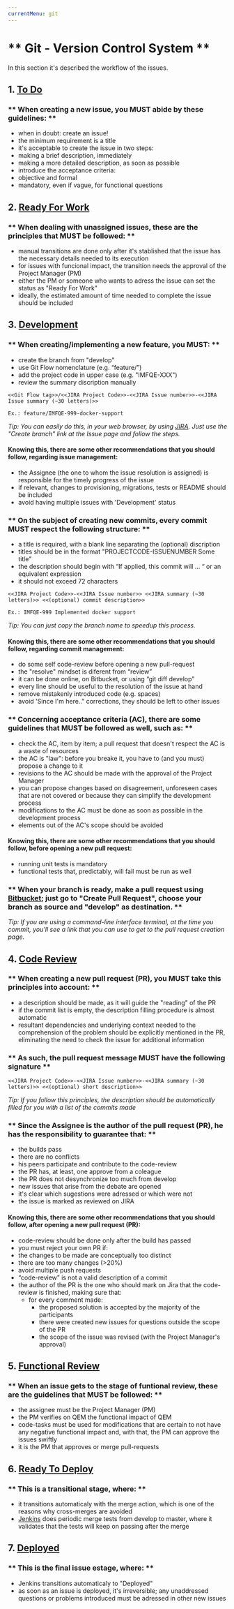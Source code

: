```yaml
---
currentMenu: git
---
```


# ** Git - Version Control System **

In this section it's described the workflow of the issues.

## 1. [To Do](1todo.html)

### ** When creating a new issue, you MUST abide by these guidelines: **

* when in doubt: create an issue!
* the minimum requirement is a title
* it's acceptable to create the issue in two steps:
 * making a brief description, immediately
 * making a more detailed description, as soon as possible
* introduce the acceptance criteria:
 * objective and formal
 * mandatory, even if vague, for functional questions

## 2. [Ready For Work](2readywork.html)

### ** When dealing with unassigned issues, these are the principles that MUST be followed: **

* manual transitions are done only after it's stablished that the issue has the necessary details needed to its execution
* for issues with funcional impact, the transition needs the approval of the Project Manager (PM)
* either the PM or someone who wants to adress the issue can set the status as "Ready For Work"
* ideally, the estimated amount of time needed to complete the issue should be included


## 3. [Development](3development.html)

### ** When creating/implementing a new feature, you MUST: **

* create the branch from "develop"
* use Git Flow nomenclature (e.g. “feature/”)
* add the project code in upper case (e.g. "IMFQE-XXX")
* review the summary discription manually 

```
<<Git Flow tag>>/<<JIRA Project Code>>-<<JIRA Issue number>>-<<JIRA Issue summary (~30 letters)>>

Ex.: feature/IMFQE-999-docker-support
```

*Tip: You can easily do this, in your web browser, by using [JIRA](https://ubiprism.atlassian.net). Just use the "Create branch" link at the Issue page and follow the steps.*

#### Knowing this, there are some other recommendations that you should follow, regarding issue management:

* the Assignee (the one to whom the issue resolution is assigned) is responsible for the timely progress of the issue
* if relevant, changes to provisioning, migrations, tests or README should be included
* avoid having multiple issues with 'Development' status

### ** On the subject of creating new commits, every commit MUST respect the following structure: **

* a title is required, with a blank line separating the (optional) discription
* titles should be in the format "PROJECTCODE-ISSUENUMBER Some title"
* the description should begin with “If applied, this commit will ... “ or an equivalent expression
* it should not exceed 72 characters

```
<<JIRA Project Code>>-<<JIRA Issue number>> <<JIRA summary (~30 letters)>> <<(optional) commit description>>

Ex.: IMFQE-999 Implemented docker support
```

*Tip: You can just copy the branch name to speedup this process.*

#### Knowing this, there are some other recommendations that you should follow, regarding commit management:

* do some self code-review before opening a new pull-request
* the "resolve" mindset is diferent from “review”
* it can be done online, on Bitbucket, or using “git diff develop”
* every line should be useful to the resolution of the issue at hand
* remove mistakenly introduced code (e.g. spaces)
* avoid 'Since I'm here.." corrections, they should be left to other issues

### ** Concerning acceptance criteria (AC), there are some guidelines that MUST be followed as well, such as: **

* check the AC, item by item; a pull request that doesn't respect the AC is a waste of resources 
* the AC is "law": before you breake it, you have to (and you must) propose a change to it
* revisions to the AC should be made with the approval of the Project Manager
* you can propose changes based on disagreement, unforeseen cases that are not covered or because they can simplify the development process
* modifications to the AC must be done as soon as possible in the development process
* elements out of the AC's scope should be avoided
 
#### Knowing this, there are some other recommendations that you should follow, before opening a new pull request:

* running unit tests is mandatory
* functional tests that, predictably, will fail must be run as well

### ** When your branch is ready, make a pull request using [Bitbucket](https://bitbucket.org/); just go to "Create Pull Request", choose your branch as source and "develop" as destination. **

*Tip: If you are using a command-line interface terminal, at the time you commit, you'll see a link that you can use to get to the pull request creation page.*

## 4. [Code Review](4codereview.html)

### ** When creating a new pull request (PR), you MUST take this principles into account: **

* a description should be made, as it will guide the "reading" of the PR
* if the commit list is empty, the description filling procedure is almost automatic
* resultant dependencies and underlying context needed to the comprehension of the problem should be explicitly mentioned in the PR, eliminating the need to check the issue for additional information

### ** As such, the pull request message MUST have the following signature **

```
<<JIRA Project Code>>-<<JIRA Issue number>>-<<JIRA summary (~30 letters)>> <<(optional) short description>>
```

*Tip: If you follow this principles, the description should be automatically filled for you with a list of the commits made*

### ** Since the Assignee is the author of the pull request (PR), he has the responsibility to guarantee that: **

* the builds pass
* there are no conflicts
* his peers participate and contribute to the code-review
* the PR has, at least, one approve from a coleague
* the PR does not desynchronize too much from develop
* new issues that arise from the debate are opened
* it's clear which sugestions were adressed or which were not
* the issue is marked as reviewed on JIRA

#### Knowing this, there are some other recommendations that you should follow, after opening a new pull request (PR):

* code-review should be done only after the build has passed
* you must reject your own PR if:
 * the changes to be made are conceptually too distinct
 * there are too many changes (>20%)
* avoid multiple push requests
* “code-review” is not a valid description of a commit
* the author of the PR is the one who should mark on Jira that the code-review is finished, making sure that:
    * for every comment made:
        * the proposed solution is accepted by the majority of the participants
        * there were created new issues for questions outside the scope of the PR
        * the scope of the issue was revised (with the Project Manager's approval)

## 5. [Functional Review](5functionalreview.html)

### ** When an issue gets to the stage of funtional review, these are the guidelines that MUST be followed: **

* the assignee must be the Project Manager (PM)
* the PM verifies on QEM the functional impact of QEM
* code-tasks must be used for modifications that are certain to not have any negative functional impact and, with that, the PM can approve the issues swiftly
* it is the PM that approves or merge pull-requests

## 6. [Ready To Deploy](6readydeploy.html)

### ** This is a transitional stage, where: **

* it transitions automaticaly with the merge action, which is one of the reasons why cross-merges are avoided
* [Jenkins](https://jenkins.ubiprism.pt/) does periodic merge tests from develop to master, where it validates that the tests will keep on passing after the merge

## 7. [Deployed](7deployed.html)

### ** This is the final issue estage, where: **

* Jenkins transitions automaticaly to "Deployed"
* as soon as an issue is deployed, it's irreversible; any unaddressed questions or problems introduced must be adressed in other new issues
